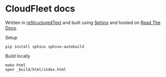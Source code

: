 # CloudFleet docs

Written in [reStructuredText](http://sphinx-doc.org/rest.html) and built using
[Sphinx](http://sphinx-doc.org) and hosted on
[Read The Docs](http://docs.readthedocs.org/en/latest/getting_started.html).

Setup

    pip install sphinx sphinx-autobuild

Build locally

    make html
    open _build/html/index.html
